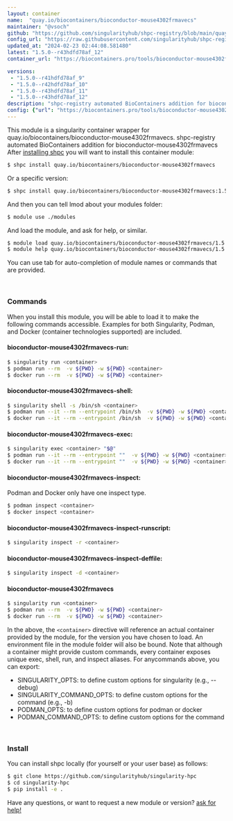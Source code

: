 ```yaml
---
layout: container
name:  "quay.io/biocontainers/bioconductor-mouse4302frmavecs"
maintainer: "@vsoch"
github: "https://github.com/singularityhub/shpc-registry/blob/main/quay.io/biocontainers/bioconductor-mouse4302frmavecs/container.yaml"
config_url: "https://raw.githubusercontent.com/singularityhub/shpc-registry/main/quay.io/biocontainers/bioconductor-mouse4302frmavecs/container.yaml"
updated_at: "2024-02-23 02:44:08.581480"
latest: "1.5.0--r43hdfd78af_12"
container_url: "https://biocontainers.pro/tools/bioconductor-mouse4302frmavecs"

versions:
 - "1.5.0--r41hdfd78af_9"
 - "1.5.0--r42hdfd78af_10"
 - "1.5.0--r43hdfd78af_11"
 - "1.5.0--r43hdfd78af_12"
description: "shpc-registry automated BioContainers addition for bioconductor-mouse4302frmavecs"
config: {"url": "https://biocontainers.pro/tools/bioconductor-mouse4302frmavecs", "maintainer": "@vsoch", "description": "shpc-registry automated BioContainers addition for bioconductor-mouse4302frmavecs", "latest": {"1.5.0--r43hdfd78af_12": "sha256:728add9094cad1cb8f29dfab1b99988e2f45378d07f5d8c259d1d69c8f6c587d"}, "tags": {"1.5.0--r41hdfd78af_9": "sha256:0b4988d6a0a806ef17218f3b7aa5c739173c7d141ee2c697366586aedb6bf3ab", "1.5.0--r42hdfd78af_10": "sha256:d623170a133e79a744c9bcd9a9d05e72ea25a8852709cd2cd81dfa7791d43eb7", "1.5.0--r43hdfd78af_11": "sha256:c065c2507148ce2229b3242c99a8844d0c04b01850ad8215b783265ffe5d79d3", "1.5.0--r43hdfd78af_12": "sha256:728add9094cad1cb8f29dfab1b99988e2f45378d07f5d8c259d1d69c8f6c587d"}, "docker": "quay.io/biocontainers/bioconductor-mouse4302frmavecs"}
---
```


This module is a singularity container wrapper for quay.io/biocontainers/bioconductor-mouse4302frmavecs.
shpc-registry automated BioContainers addition for bioconductor-mouse4302frmavecs
After [installing shpc](#install) you will want to install this container module:


```bash
$ shpc install quay.io/biocontainers/bioconductor-mouse4302frmavecs
```

Or a specific version:

```bash
$ shpc install quay.io/biocontainers/bioconductor-mouse4302frmavecs:1.5.0--r43hdfd78af_12
```

And then you can tell lmod about your modules folder:

```bash
$ module use ./modules
```

And load the module, and ask for help, or similar.

```bash
$ module load quay.io/biocontainers/bioconductor-mouse4302frmavecs/1.5.0--r43hdfd78af_12
$ module help quay.io/biocontainers/bioconductor-mouse4302frmavecs/1.5.0--r43hdfd78af_12
```

You can use tab for auto-completion of module names or commands that are provided.

<br>

### Commands

When you install this module, you will be able to load it to make the following commands accessible.
Examples for both Singularity, Podman, and Docker (container technologies supported) are included.

#### bioconductor-mouse4302frmavecs-run:

```bash
$ singularity run <container>
$ podman run --rm  -v ${PWD} -w ${PWD} <container>
$ docker run --rm  -v ${PWD} -w ${PWD} <container>
```

#### bioconductor-mouse4302frmavecs-shell:

```bash
$ singularity shell -s /bin/sh <container>
$ podman run --it --rm --entrypoint /bin/sh  -v ${PWD} -w ${PWD} <container>
$ docker run --it --rm --entrypoint /bin/sh  -v ${PWD} -w ${PWD} <container>
```

#### bioconductor-mouse4302frmavecs-exec:

```bash
$ singularity exec <container> "$@"
$ podman run --it --rm --entrypoint ""  -v ${PWD} -w ${PWD} <container> "$@"
$ docker run --it --rm --entrypoint ""  -v ${PWD} -w ${PWD} <container> "$@"
```

#### bioconductor-mouse4302frmavecs-inspect:

Podman and Docker only have one inspect type.

```bash
$ podman inspect <container>
$ docker inspect <container>
```

#### bioconductor-mouse4302frmavecs-inspect-runscript:

```bash
$ singularity inspect -r <container>
```

#### bioconductor-mouse4302frmavecs-inspect-deffile:

```bash
$ singularity inspect -d <container>
```



#### bioconductor-mouse4302frmavecs

```bash
$ singularity run <container>
$ podman run --rm  -v ${PWD} -w ${PWD} <container>
$ docker run --rm  -v ${PWD} -w ${PWD} <container>
```


In the above, the `<container>` directive will reference an actual container provided
by the module, for the version you have chosen to load. An environment file in the
module folder will also be bound. Note that although a container
might provide custom commands, every container exposes unique exec, shell, run, and
inspect aliases. For anycommands above, you can export:

 - SINGULARITY_OPTS: to define custom options for singularity (e.g., --debug)
 - SINGULARITY_COMMAND_OPTS: to define custom options for the command (e.g., -b)
 - PODMAN_OPTS: to define custom options for podman or docker
 - PODMAN_COMMAND_OPTS: to define custom options for the command

<br>

### Install

You can install shpc locally (for yourself or your user base) as follows:

```bash
$ git clone https://github.com/singularityhub/singularity-hpc
$ cd singularity-hpc
$ pip install -e .
```

Have any questions, or want to request a new module or version? [ask for help!](https://github.com/singularityhub/singularity-hpc/issues)